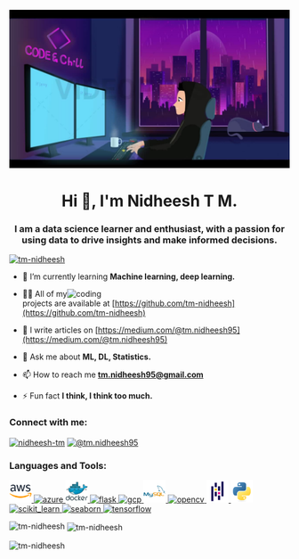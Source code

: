 ![logo](https://github.com/tm-nidheesh/tm-nidheesh/blob/master/banner1.jpg)
<h1 align="center">Hi 👋, I'm Nidheesh T M.</h1>
<h3 align="center">I am a data science learner and enthusiast, with a passion for using data to drive insights and make informed decisions.</h3>

<p align="left"> <a href="https://github.com/ryo-ma/github-profile-trophy"><img src="https://github-profile-trophy.vercel.app/?username=tm-nidheesh" alt="tm-nidheesh" /></a> </p>

- 🌱 I’m currently learning **Machine learning, deep learning.**
<img align= "right" alt="coding" width="400" src="https://media0.giphy.com/media/qgQUggAC3Pfv687qPC/giphy.gif">

- 👨‍💻 All of my projects are available at [https://github.com/tm-nidheesh](https://github.com/tm-nidheesh)

- 📝 I write articles on [https://medium.com/@tm.nidheesh95](https://medium.com/@tm.nidheesh95)

- 💬 Ask me about **ML, DL, Statistics.**

- 📫 How to reach me **tm.nidheesh95@gmail.com**

- ⚡ Fun fact **I think, I think too much.**

<h3 align="left">Connect with me:</h3>
<p align="left">
<a href="https://linkedin.com/in/nidheesh-tm" target="blank"><img align="center" src="https://raw.githubusercontent.com/rahuldkjain/github-profile-readme-generator/master/src/images/icons/Social/linked-in-alt.svg" alt="nidheesh-tm" height="30" width="40" /></a>  
<a href="https://medium.com/@tm.nidheesh95" target="blank"><img align="center" src="https://raw.githubusercontent.com/rahuldkjain/github-profile-readme-generator/master/src/images/icons/Social/medium.svg" alt="@tm.nidheesh95" height="30" width="40" /></a>
</p>

<h3 align="left">Languages and Tools:</h3>
<p align="left"> <a href="https://aws.amazon.com" target="_blank" rel="noreferrer"> <img src="https://raw.githubusercontent.com/devicons/devicon/master/icons/amazonwebservices/amazonwebservices-original-wordmark.svg" alt="aws" width="40" height="40"/> </a> <a href="https://azure.microsoft.com/en-in/" target="_blank" rel="noreferrer"> <img src="https://www.vectorlogo.zone/logos/microsoft_azure/microsoft_azure-icon.svg" alt="azure" width="40" height="40"/> </a> <a href="https://www.docker.com/" target="_blank" rel="noreferrer"> <img src="https://raw.githubusercontent.com/devicons/devicon/master/icons/docker/docker-original-wordmark.svg" alt="docker" width="40" height="40"/> </a> <a href="https://flask.palletsprojects.com/" target="_blank" rel="noreferrer"> <img src="https://www.vectorlogo.zone/logos/pocoo_flask/pocoo_flask-icon.svg" alt="flask" width="40" height="40"/> </a> <a href="https://cloud.google.com" target="_blank" rel="noreferrer"> <img src="https://www.vectorlogo.zone/logos/google_cloud/google_cloud-icon.svg" alt="gcp" width="40" height="40"/> </a> <a href="https://www.mysql.com/" target="_blank" rel="noreferrer"> <img src="https://raw.githubusercontent.com/devicons/devicon/master/icons/mysql/mysql-original-wordmark.svg" alt="mysql" width="40" height="40"/> </a> <a href="https://opencv.org/" target="_blank" rel="noreferrer"> <img src="https://www.vectorlogo.zone/logos/opencv/opencv-icon.svg" alt="opencv" width="40" height="40"/> </a> <a href="https://pandas.pydata.org/" target="_blank" rel="noreferrer"> <img src="https://raw.githubusercontent.com/devicons/devicon/2ae2a900d2f041da66e950e4d48052658d850630/icons/pandas/pandas-original.svg" alt="pandas" width="40" height="40"/> </a> <a href="https://www.python.org" target="_blank" rel="noreferrer"> <img src="https://raw.githubusercontent.com/devicons/devicon/master/icons/python/python-original.svg" alt="python" width="40" height="40"/> </a> <a href="https://scikit-learn.org/" target="_blank" rel="noreferrer"> <img src="https://upload.wikimedia.org/wikipedia/commons/0/05/Scikit_learn_logo_small.svg" alt="scikit_learn" width="40" height="40"/> </a> <a href="https://seaborn.pydata.org/" target="_blank" rel="noreferrer"> <img src="https://seaborn.pydata.org/_images/logo-mark-lightbg.svg" alt="seaborn" width="40" height="40"/> </a> <a href="https://www.tensorflow.org" target="_blank" rel="noreferrer"> <img src="https://www.vectorlogo.zone/logos/tensorflow/tensorflow-icon.svg" alt="tensorflow" width="40" height="40"/> </a> </p>

<p><img align="left" src="https://github-readme-stats.vercel.app/api/top-langs?username=tm-nidheesh&show_icons=true&locale=en&layout=compact" alt="tm-nidheesh" /></p>

<p>&nbsp;<img align="center" src="https://github-readme-stats.vercel.app/api?username=tm-nidheesh&show_icons=true&locale=en" alt="tm-nidheesh" /></p>

<p><img align="center" src="https://github-readme-streak-stats.herokuapp.com/?user=tm-nidheesh&" alt="tm-nidheesh" /></p>

